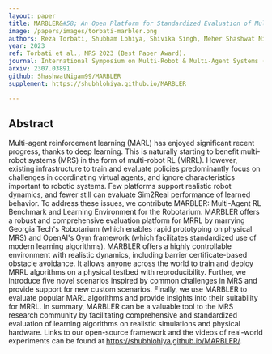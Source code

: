 ```yaml
---
layout: paper
title: MARBLER&#58; An Open Platform for Standardized Evaluation of Multi-Robot Reinforcement Learning Algorithms
image: /papers/images/torbati-marbler.png
authors: Reza Torbati, Shubham Lohiya, Shivika Singh, Meher Shashwat Nigam, Harish Ravichandar
year: 2023
ref: Torbati et al., MRS 2023 (Best Paper Award).
journal: International Symposium on Multi-Robot & Multi-Agent Systems (MRS) - Best Paper Award
arxiv: 2307.03891
github: ShashwatNigam99/MARBLER
supplement: https://shubhlohiya.github.io/MARBLER

---
```


## Abstract

Multi-agent reinforcement learning (MARL) has enjoyed significant recent progress, thanks to deep learning. This is naturally starting to benefit multi-robot systems (MRS) in the form of multi-robot RL (MRRL). However, existing infrastructure to train and evaluate policies predominantly focus on challenges in coordinating virtual agents, and ignore characteristics important to robotic systems. Few platforms support realistic robot dynamics, and fewer still can evaluate Sim2Real performance of learned behavior. To address these issues, we contribute MARBLER: Multi-Agent RL Benchmark and Learning Environment for the Robotarium. MARBLER offers a robust and comprehensive evaluation platform for MRRL by marrying Georgia Tech's Robotarium (which enables rapid prototyping on physical MRS) and OpenAI's Gym framework (which facilitates standardized use of modern learning algorithms). MARBLER offers a highly controllable environment with realistic dynamics, including barrier certificate-based obstacle avoidance. It allows anyone across the world to train and deploy MRRL algorithms on a physical testbed with reproducibility. Further, we introduce five novel scenarios inspired by common challenges in MRS and provide support for new custom scenarios. Finally, we use MARBLER to evaluate popular MARL algorithms and provide insights into their suitability for MRRL. In summary, MARBLER can be a valuable tool to the MRS research community by facilitating comprehensive and standardized evaluation of learning algorithms on realistic simulations and physical hardware. Links to our open-source framework and the videos of real-world experiments can be found at https://shubhlohiya.github.io/MARBLER/.
